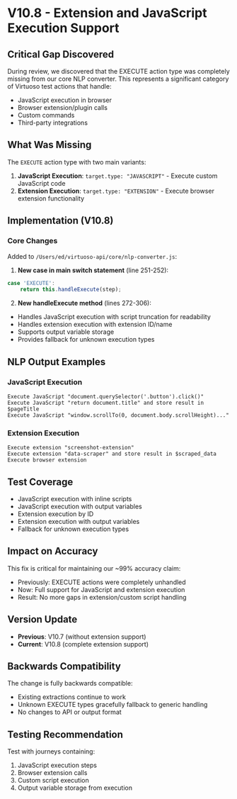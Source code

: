 # V10.8 - Extension and JavaScript Execution Support

## Critical Gap Discovered
During review, we discovered that the EXECUTE action type was completely missing from our core NLP converter. This represents a significant category of Virtuoso test actions that handle:
- JavaScript execution in browser
- Browser extension/plugin calls
- Custom commands
- Third-party integrations

## What Was Missing
The `EXECUTE` action type with two main variants:
1. **JavaScript Execution**: `target.type: "JAVASCRIPT"` - Execute custom JavaScript code
2. **Extension Execution**: `target.type: "EXTENSION"` - Execute browser extension functionality

## Implementation (V10.8)

### Core Changes
Added to `/Users/ed/virtuoso-api/core/nlp-converter.js`:

1. **New case in main switch statement** (line 251-252):
```javascript
case 'EXECUTE':
    return this.handleExecute(step);
```

2. **New handleExecute method** (lines 272-306):
- Handles JavaScript execution with script truncation for readability
- Handles extension execution with extension ID/name
- Supports output variable storage
- Provides fallback for unknown execution types

## NLP Output Examples

### JavaScript Execution
```
Execute JavaScript "document.querySelector('.button').click()"
Execute JavaScript "return document.title" and store result in $pageTitle
Execute JavaScript "window.scrollTo(0, document.body.scrollHeight)..."
```

### Extension Execution
```
Execute extension "screenshot-extension"
Execute extension "data-scraper" and store result in $scraped_data
Execute browser extension
```

## Test Coverage
- JavaScript execution with inline scripts
- JavaScript execution with output variables
- Extension execution by ID
- Extension execution with output variables
- Fallback for unknown execution types

## Impact on Accuracy
This fix is critical for maintaining our ~99% accuracy claim:
- Previously: EXECUTE actions were completely unhandled
- Now: Full support for JavaScript and extension execution
- Result: No more gaps in extension/custom script handling

## Version Update
- **Previous**: V10.7 (without extension support)
- **Current**: V10.8 (complete extension support)

## Backwards Compatibility
The change is fully backwards compatible:
- Existing extractions continue to work
- Unknown EXECUTE types gracefully fallback to generic handling
- No changes to API or output format

## Testing Recommendation
Test with journeys containing:
1. JavaScript execution steps
2. Browser extension calls
3. Custom script execution
4. Output variable storage from execution